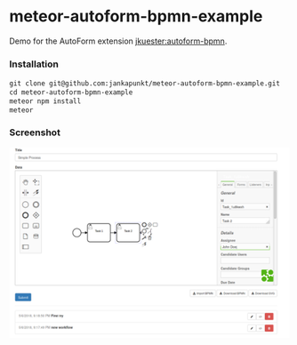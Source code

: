 # meteor-autoform-bpmn-example
Demo for the AutoForm extension [jkuester:autoform-bpmn](https://github.com/jankapunkt/meteor-autoform-bpmn).

### Installation

```
git clone git@github.com:jankapunkt/meteor-autoform-bpmn-example.git
cd meteor-autoform-bpmn-example
meteor npm install
meteor
```

### Screenshot

![Screenshot](screenshot.png)